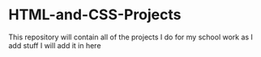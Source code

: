 # HTML-and-CSS-Projects



This repository will contain all of the projects I do for my school work as I add stuff I will add it in here 

